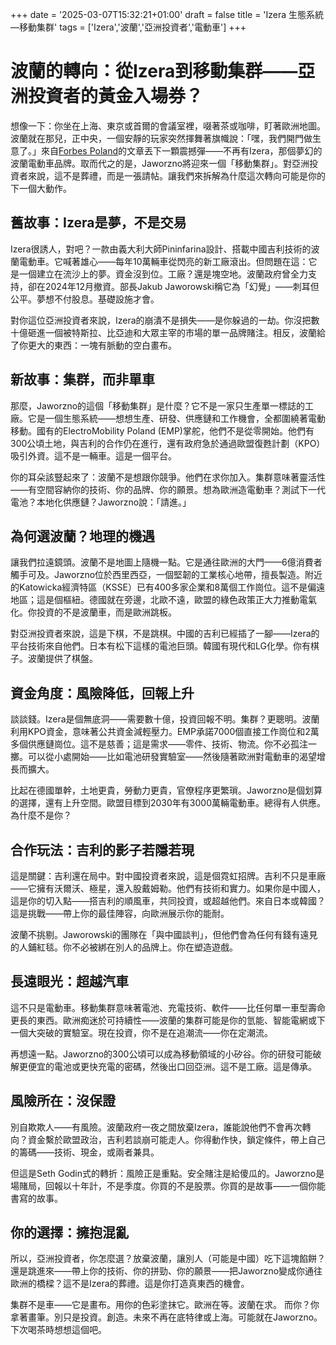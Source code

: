 +++
date = '2025-03-07T15:32:21+01:00'
draft = false
title = 'Izera 生態系統—移動集群'
tags = ['Izera','波蘭','亞洲投資者','電動車']
+++

# 波蘭的轉向：從Izera到移動集群——亞洲投資者的黃金入場券？

想像一下：你坐在上海、東京或首爾的會議室裡，啜著茶或咖啡，盯著歐洲地圖。波蘭就在那兒，正中央，一個安靜的玩家突然揮舞著旗幟說：「嘿，我們開門做生意了。」來自[Forbes Poland](https://www.onet.pl/biznes/forbes/co-dalej-z-marka-izera-jaworzno-powstanie-klaster-elektromobilnosci/tc9t9xg,1f375b38)的文章丟下一顆震撼彈——不再有Izera，那個夢幻的波蘭電動車品牌。取而代之的是，Jaworzno將迎來一個「移動集群」。對亞洲投資者來說，這不是葬禮，而是一張請帖。讓我們來拆解為什麼這次轉向可能是你的下一個大動作。

## 舊故事：Izera是夢，不是交易

Izera很誘人，對吧？一款由義大利大師Pininfarina設計、搭載中國吉利技術的波蘭電動車。它喊著雄心——每年10萬輛車從閃亮的新工廠滾出。但問題在這：它是一個建立在流沙上的夢。資金沒到位。工廠？還是塊空地。波蘭政府曾全力支持，卻在2024年12月撤資。部長Jakub Jaworowski稱它為「幻覺」——刺耳但公平。夢想不付股息。基礎設施才會。

對你這位亞洲投資者來說，Izera的崩潰不是損失——是你躲過的一劫。你沒把數十億砸進一個被特斯拉、比亞迪和大眾主宰的市場的單一品牌賭注。相反，波蘭給了你更大的東西：一塊有脈動的空白畫布。

## 新故事：集群，而非單車

那麼，Jaworzno的這個「移動集群」是什麼？它不是一家只生產單一標誌的工廠。它是一個生態系統——想想生產、研發、供應鏈和工作機會，全都圍繞著電動移動。國有的ElectroMobility Poland (EMP)掌舵，他們不是從零開始。他們有300公頃土地，與吉利的合作仍在進行，還有政府急於通過歐盟復甦計劃（KPO）吸引外資。這不是一輛車。這是一個平台。

你的耳朵該豎起來了：波蘭不是想跟你競爭。他們在求你加入。集群意味著靈活性——有空間容納你的技術、你的品牌、你的願景。想為歐洲造電動車？測試下一代電池？本地化供應鏈？Jaworzno說：「請進。」

## 為何選波蘭？地理的機遇

讓我們拉遠鏡頭。波蘭不是地圖上隨機一點。它是通往歐洲的大門——6億消費者觸手可及。Jaworzno位於西里西亞，一個堅韌的工業核心地帶，擅長製造。附近的Katowicka經濟特區（KSSE）已有400多家企業和8萬個工作崗位。這不是偏遠地區；這是個樞紐。德國就在旁邊，北歐不遠，歐盟的綠色政策正大力推動電氣化。你投資的不是波蘭車，而是歐洲跳板。

對亞洲投資者來說，這是下棋，不是跳棋。中國的吉利已經插了一腳——Izera的平台技術來自他們。日本有松下這樣的電池巨頭。韓國有現代和LG化學。你有棋子。波蘭提供了棋盤。

## 資金角度：風險降低，回報上升

談談錢。Izera是個無底洞——需要數十億，投資回報不明。集群？更聰明。波蘭利用KPO資金，意味著公共資金減輕壓力。EMP承諾7000個直接工作崗位和2萬多個供應鏈崗位。這不是慈善；這是需求——零件、技術、物流。你不必孤注一擲。可以從小處開始——比如電池研發實驗室——然後隨著歐洲對電動車的渴望增長而擴大。

比起在德國單幹，土地更貴，勞動力更貴，官僚程序更繁瑣。Jaworzno是個划算的選擇，還有上升空間。歐盟目標到2030年有3000萬輛電動車。總得有人供應。為什麼不是你？

## 合作玩法：吉利的影子若隱若現

這是關鍵：吉利還在局中。對中國投資者來說，這是個霓虹招牌。吉利不只是車廠——它擁有沃爾沃、極星，還入股戴姆勒。他們有技術和實力。如果你是中國人，這是你的切入點——搭吉利的順風車，共同投資，或超越他們。來自日本或韓國？這是挑戰——帶上你的最佳陣容，向歐洲展示你的能耐。

波蘭不挑剔。Jaworowski的團隊在「與中國談判」，但他們會為任何有錢有遠見的人鋪紅毯。你不必被綁在別人的品牌上。你在塑造遊戲。

## 長遠眼光：超越汽車

這不只是電動車。移動集群意味著電池、充電技術、軟件——比任何單一車型壽命更長的東西。歐洲痴迷於可持續性——波蘭的集群可能是你的氫能、智能電網或下一個大突破的實驗室。現在投資，你不是在追潮流——你在定潮流。

再想遠一點。Jaworzno的300公頃可以成為移動領域的小矽谷。你的研發可能破解更便宜的電池或更快充電的密碼，然後出口回亞洲。這不是工廠。這是傳承。

## 風險所在：沒保證

別自欺欺人——有風險。波蘭政府一夜之間放棄Izera，誰能說他們不會再次轉向？資金繫於歐盟政治，吉利若談崩可能走人。你得動作快，鎖定條件，帶上自己的籌碼——技術、現金，或兩者兼具。

但這是Seth Godin式的轉折：風險正是重點。安全賭注是給傻瓜的。Jaworzno是場賭局，回報以十年計，不是季度。你買的不是股票。你買的是故事——一個你能書寫的故事。

## 你的選擇：擁抱混亂

所以，亞洲投資者，你怎麼選？放棄波蘭，讓別人（可能是中國）吃下這塊餡餅？還是跳進來——帶上你的技術、你的拼勁、你的願景——把Jaworzno變成你通往歐洲的橋樑？這不是Izera的葬禮。這是你打造真東西的機會。

集群不是車——它是畫布。用你的色彩塗抹它。歐洲在等。波蘭在求。 而你？你拿著畫筆。別只是投資。創造。未來不再在底特律或上海。可能就在Jaworzno。下次喝茶時想想這個吧。